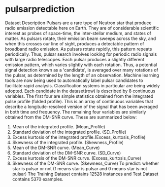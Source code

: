 # pulsarprediction
Dataset Description
Pulsars are a rare type of Neutron star that produce radio
emission detectable here on Earth. They are of considerable scientific
interest as probes of space-time, the inter-stellar medium, and states
of matter.
As pulsars rotate, their emission beam sweeps across the sky,
and when this crosses our line of sight, produces a detectable pattern
of broadband radio emission. As pulsars rotate rapidly, this pattern
repeats periodically. Thus, pulsar search involves looking for periodic
radio signals with large radio telescopes.
Each pulsar produces a slightly different emission pattern,
which varies slightly with each rotation. Thus, a potential signal 
detection known as a 'candidate', is averaged over many rotations of
the pulsar, as determined by the length of an observation.
Machine learning tools are now being used to automatically
label pulsar candidates to facilitate rapid analysis. Classification
systems in particular are being widely adopted.
Each candidate in the dataset(row) is described by 8 continuous
variables. The first four are simple statistics obtained from the
integrated pulse profile (folded profile). This is an array of continuous
variables that describe a longitude-resolved version of the signal that
has been averaged in both time and frequency. The remaining four
variables are similarly obtained from the DM-SNR curve. These are
summarized below:
1. Mean of the integrated profile. (Mean_Profile)
2. Standard deviation of the integrated profile. (SD_Profile)
3. Excess kurtosis of the integrated profile.(Excess_kurtosis_Profile)
4. Skewness of the integrated profile. (Skewness_Profile)
5. Mean of the DM-SNR curve. (Mean_Curve)
6. Standard deviation of the DM-SNR curve. (SD_Curve)
7. Excess kurtosis of the DM-SNR curve. (Excess_kurtosis_Curve)
8. Skewness of the DM-SNR curve. (Skewness_Curve)
To predict: whether star is pulsar or not (1 means star is pulsar and 0
means star is not pulsar)
The Training Dataset contains 12528 instances and Test Dataset
contains 5370 examples.

